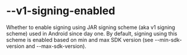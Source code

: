 # --v1-signing-enabled
Whether to enable signing using JAR signing scheme (aka v1
signing scheme) used in Android since day one. By default,
signing using this scheme is enabled based on min and max
SDK version (see --min-sdk-version and --max-sdk-version).